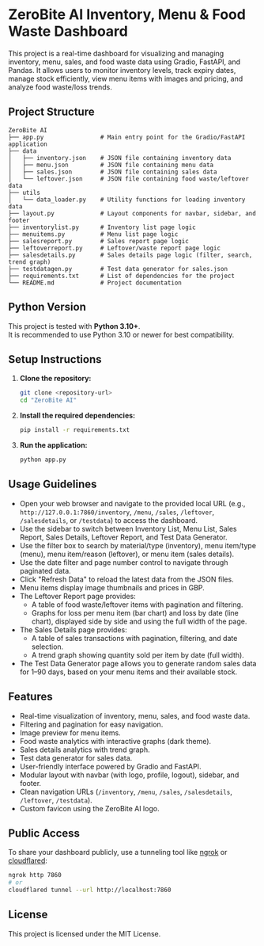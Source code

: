 # ZeroBite AI Inventory, Menu & Food Waste Dashboard

This project is a real-time dashboard for visualizing and managing inventory, menu, sales, and food waste data using Gradio, FastAPI, and Pandas. It allows users to monitor inventory levels, track expiry dates, manage stock efficiently, view menu items with images and pricing, and analyze food waste/loss trends.

## Project Structure

```
ZeroBite AI
├── app.py                # Main entry point for the Gradio/FastAPI application
├── data
│   ├── inventory.json    # JSON file containing inventory data
│   ├── menu.json         # JSON file containing menu data
│   ├── sales.json        # JSON file containing sales data
│   └── leftover.json     # JSON file containing food waste/leftover data
├── utils
│   └── data_loader.py    # Utility functions for loading inventory data
├── layout.py             # Layout components for navbar, sidebar, and footer
├── inventorylist.py      # Inventory list page logic
├── menuitems.py          # Menu list page logic
├── salesreport.py        # Sales report page logic
├── leftoverreport.py     # Leftover/waste report page logic
├── salesdetails.py       # Sales details page logic (filter, search, trend graph)
├── testdatagen.py        # Test data generator for sales.json
├── requirements.txt      # List of dependencies for the project
└── README.md             # Project documentation
```

## Python Version

This project is tested with **Python 3.10+**.  
It is recommended to use Python 3.10 or newer for best compatibility.

## Setup Instructions

1. **Clone the repository:**
   ```sh
   git clone <repository-url>
   cd "ZeroBite AI"
   ```

2. **Install the required dependencies:**
   ```sh
   pip install -r requirements.txt
   ```

3. **Run the application:**
   ```sh
   python app.py
   ```

## Usage Guidelines

- Open your web browser and navigate to the provided local URL (e.g., `http://127.0.0.1:7860/inventory`, `/menu`, `/sales`, `/leftover`, `/salesdetails`, or `/testdata`) to access the dashboard.
- Use the sidebar to switch between Inventory List, Menu List, Sales Report, Sales Details, Leftover Report, and Test Data Generator.
- Use the filter box to search by material/type (inventory), menu item/type (menu), menu item/reason (leftover), or menu item (sales details).
- Use the date filter and page number control to navigate through paginated data.
- Click "Refresh Data" to reload the latest data from the JSON files.
- Menu items display image thumbnails and prices in GBP.
- The Leftover Report page provides:
  - A table of food waste/leftover items with pagination and filtering.
  - Graphs for loss per menu item (bar chart) and loss by date (line chart), displayed side by side and using the full width of the page.
- The Sales Details page provides:
  - A table of sales transactions with pagination, filtering, and date selection.
  - A trend graph showing quantity sold per item by date (full width).
- The Test Data Generator page allows you to generate random sales data for 1–90 days, based on your menu items and their available stock.

## Features

- Real-time visualization of inventory, menu, sales, and food waste data.
- Filtering and pagination for easy navigation.
- Image preview for menu items.
- Food waste analytics with interactive graphs (dark theme).
- Sales details analytics with trend graph.
- Test data generator for sales data.
- User-friendly interface powered by Gradio and FastAPI.
- Modular layout with navbar (with logo, profile, logout), sidebar, and footer.
- Clean navigation URLs (`/inventory`, `/menu`, `/sales`, `/salesdetails`, `/leftover`, `/testdata`).
- Custom favicon using the ZeroBite AI logo.

## Public Access

To share your dashboard publicly, use a tunneling tool like [ngrok](https://ngrok.com/) or [cloudflared](https://developers.cloudflare.com/cloudflare-one/connections/connect-apps/install-and-setup/installation/):

```sh
ngrok http 7860
# or
cloudflared tunnel --url http://localhost:7860
```

## License

This project is licensed under the MIT License.
